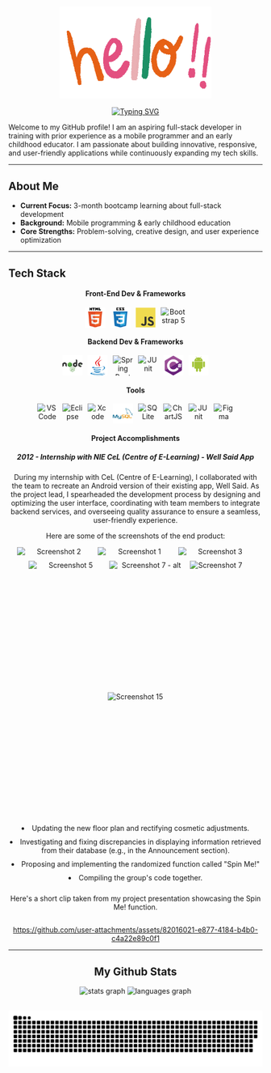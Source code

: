 <p align="center">
 <img src="hello.gif" width="300px">
</p>

<p align="center">
 <a href="https://git.io/typing-svg"><img src="https://readme-typing-svg.demolab.com?font=Lobster&size=35&pause=1000&color=F7F2F1&background=1D9065&center=true&vCenter=true&width=1000&height=100&lines=I+am+Syahirah;Also+known+as+Ms+Irah+in+the+Early+Childhood+Community;And+Sahara+by+my+previous+course+mates!" alt="Typing SVG" /></a>
</p>

Welcome to my GitHub profile! I am an aspiring full-stack developer in training with prior experience as a mobile programmer and an early childhood educator. I am passionate about building innovative, responsive, and user-friendly applications while continuously expanding my tech skills.

---

## About Me


- **Current Focus:** 3-month bootcamp learning about full-stack development  
- **Background:** Mobile programming & early childhood education  
- **Core Strengths:** Problem-solving, creative design, and user experience optimization  

---

## Tech Stack
  <!-- Row 1: Front-End Dev & Frameworks -->
 <div style="text-align: center;">
  <h4>Front-End Dev & Frameworks</h4>
  <div style="display: flex; justify-content: center; align-items: center; gap: 10px;">
    <img src="https://raw.githubusercontent.com/devicons/devicon/master/icons/html5/html5-original-wordmark.svg" alt="HTML5" width="40" height="40" />
    <img src="https://raw.githubusercontent.com/devicons/devicon/master/icons/css3/css3-original-wordmark.svg" alt="CSS3" width="40" height="40" />
    <img src="https://raw.githubusercontent.com/devicons/devicon/master/icons/javascript/javascript-original.svg" alt="JavaScript" width="40" height="40" />
    <img src="https://getbootstrap.com/docs/5.0/assets/brand/bootstrap-logo-shadow.png" alt="Bootstrap 5" width="50" height="40" />
  </div>
</div>

  <!-- Row 2: Backend Dev & Frameworks -->
  <div style="text-align: center;">
  <h4>Backend Dev & Frameworks</h4>
  <div style="display: flex; justify-content: center; align-items: center; gap: 10px;">
   <img src="https://raw.githubusercontent.com/devicons/devicon/master/icons/nodejs/nodejs-original-wordmark.svg" alt="Node.js" width="40" height="40"/>
   <img src="https://raw.githubusercontent.com/devicons/devicon/master/icons/java/java-original.svg" alt="Java" width="40" height="40"/>
      <img src="https://upload.wikimedia.org/wikipedia/commons/thumb/7/79/Spring_Boot.svg/512px-Spring_Boot.svg.png" alt="Spring Boot" width="40" height="40"/>
      <img src="https://icon.icepanel.io/Technology/svg/JUnit.svg" alt="JUnit" width="40" height="40"/>
      <img src="https://raw.githubusercontent.com/devicons/devicon/master/icons/csharp/csharp-original.svg" alt="C#" width="40" height="40"/>
      <img src="https://raw.githubusercontent.com/devicons/devicon/master/icons/android/android-original-wordmark.svg" alt="Android" width="40" height="40"/>
  </div>

  <!-- Row 3: Tools -->
  <h4>Tools</h4>
  <div style="display: flex; justify-content: center; align-items: center; gap: 10px;">
    <!-- IDEs -->
      <img src="https://icon.icepanel.io/Technology/svg/Visual-Studio-Code-%28VS-Code%29.svg" alt="VS Code" width="40" height="40"/>
      <img src="https://icon.icepanel.io/Technology/png-shadow-512/Eclipse-IDE.png" alt="Eclipse" width="40" height="40"/>
      <img src="https://icon.icepanel.io/Technology/svg/Xcode.svg" alt="Xcode" width="40" height="40"/>
      <img src="https://raw.githubusercontent.com/devicons/devicon/master/icons/mysql/mysql-original-wordmark.svg" alt="MySQL" width="40" height="40"/>
      <img src="https://www.vectorlogo.zone/logos/sqlite/sqlite-icon.svg" alt="SQLite" width="40" height="40"/>
      <img src="https://www.chartjs.org/media/logo-title.svg" alt="ChartJS" width="40" height="40"/>
      <img src="https://icon.icepanel.io/Technology/svg/JUnit.svg" alt="JUnit" width="40" height="40"/>
      <img src="https://www.vectorlogo.zone/logos/figma/figma-icon.svg" alt="Figma" width="40" height="40"/>
  </div>

<!-- Row 4: Summary of Project Accomplishments -->
<div style="text-align: center; margin-top: 20px;">
 <h4>Project Accomplishments</h4>
 <h5>2012 - Internship with NIE CeL (Centre of E-Learning) - Well Said App </h5>
  <p>
  During my internship with CeL (Centre of E-Learning), I collaborated with the team to recreate an Android version of their existing app, Well Said. As the project lead, I spearheaded the development process by designing and optimizing the user interface, coordinating with team members to integrate backend services, and overseeing quality assurance to ensure a seamless, user-friendly experience.
</p>
<p>
<p>Here are some of the screenshots of the end product:</p>

<div style="display: flex; flex-wrap: wrap; justify-content: center; gap: 10px;">
  <img src="https://github.com/user-attachments/assets/45d1ff11-26b5-41dd-8f47-a9800e5b378b" alt="Screenshot 2" width="150" />
  <img src="https://github.com/user-attachments/assets/78f90980-9494-47f9-b667-93c6a7d15cbf" alt="Screenshot 1" width="150" />
  <img src="https://github.com/user-attachments/assets/842c91db-42f8-4c61-a95c-2f0160c97d02" alt="Screenshot 3" width="150" />
  <img src="https://github.com/user-attachments/assets/1b5fd004-2f1b-4cdc-898a-ce3865692d68" alt="Screenshot 5" width="150" />
  <img src="https://github.com/user-attachments/assets/1f8fec94-4593-4198-b492-04530da7ccaf" alt="Screenshot 7 - alt" width="150" />
  <img src="https://github.com/user-attachments/assets/7e3e73f2-4360-4983-bee4-ed4c0372f8ae" alt="Screenshot 7" height="250" />
 <img src="https://github.com/user-attachments/assets/f68f4b7d-895a-4722-9532-ebaee99f08ea" alt="Screenshot 15" height="250 />
  <img src="https://github.com/user-attachments/assets/ed29494b-2519-4d08-ad6a-713523f9f06c" alt="Screenshot 16" height="250 />
</div>



 <h5>2013 - Collaborated with Temasek Polytechnic's Library for Major Project - TP Library App </h5>
    <p>
      For the major project, my team and I collaborated with the Temasek Polytechnic IIT school and Temasek Polytechnic Library to update the new version of the TP library mobile app (Version 3). Our tasks included resolving detected issues and user feedback,debugging existing functions, and implementing new functions.
    </p>
    
   <p>For my contribution, I was in charge of:</p>
    <ul style="text-align: left; display: inline-block;">
      <li>Updating the new floor plan and rectifying cosmetic adjustments.</li>
      <li>Investigating and fixing discrepancies in displaying information retrieved from their database (e.g., in the Announcement section).</li>
      <li>Proposing and implementing the randomized function called "Spin Me!"</li>
      <li>Compiling the group's code together.</li>
    </ul>
    <p>Here's a short clip taken from my project presentation showcasing the Spin Me! function.</p> 
  </div>
</div>

https://github.com/user-attachments/assets/82016021-e877-4184-b4b0-c4a22e89c0f1

---

## My Github Stats
<div align="center">
  <img src="https://github-readme-stats.vercel.app/api?username=nur-syahirah&hide_title=false&hide_rank=false&show_icons=true&include_all_commits=true&count_private=true&disable_animations=false&theme=dracula&locale=en&hide_border=false" height="150" alt="stats graph"  />
  <img src="https://github-readme-stats.vercel.app/api/top-langs?username=nur-syahirah&locale=en&hide_title=false&layout=compact&card_width=320&langs_count=5&theme=dracula&hide_border=false" height="150" alt="languages graph"  />
</div>

<br clear="both">
<p align="center">
  <img src="assets/snake.svg" alt="Snake Animation">
</p>

###
